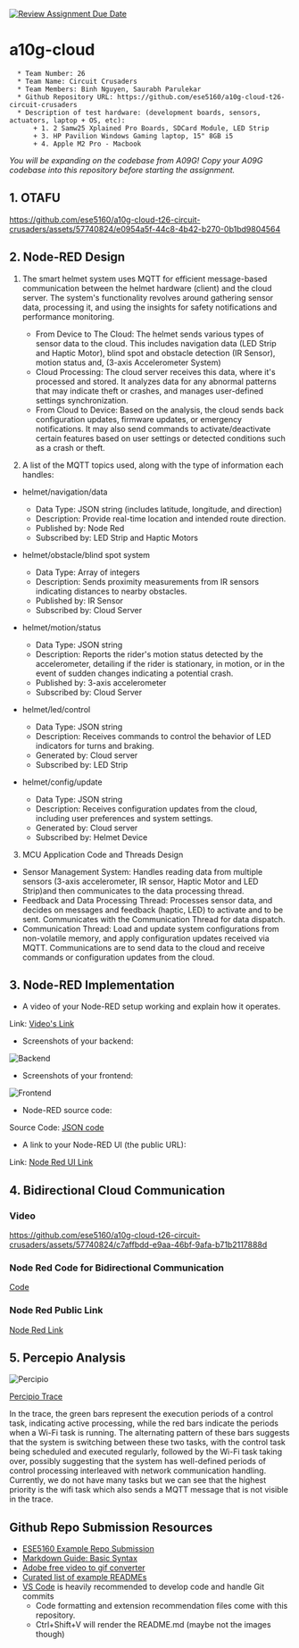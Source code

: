 [![Review Assignment Due Date](https://classroom.github.com/assets/deadline-readme-button-24ddc0f5d75046c5622901739e7c5dd533143b0c8e959d652212380cedb1ea36.svg)](https://classroom.github.com/a/SWcHbWxo)
# a10g-cloud

```
  * Team Number: 26
  * Team Name: Circuit Crusaders
  * Team Members: Binh Nguyen, Saurabh Parulekar
  * Github Repository URL: https://github.com/ese5160/a10g-cloud-t26-circuit-crusaders
  * Description of test hardware: (development boards, sensors, actuators, laptop + OS, etc):
      + 1. 2 Samw25 Xplained Pro Boards, SDCard Module, LED Strip
      + 3. HP Pavilion Windows Gaming laptop, 15" 8GB i5
      + 4. Apple M2 Pro - Macbook
```

*You will be expanding on the codebase from A09G! Copy your A09G codebase into this repository before starting the assignment.*

## 1. OTAFU



https://github.com/ese5160/a10g-cloud-t26-circuit-crusaders/assets/57740824/e0954a5f-44c8-4b42-b270-0b1bd9804564



## 2. Node-RED Design
1. The smart helmet system uses MQTT for efficient message-based communication between the helmet hardware (client) and the cloud server. The system's functionality revolves around gathering sensor data, processing it, and using the insights for safety notifications and performance monitoring.
   + From Device to The Cloud: The helmet sends various types of sensor data to the cloud. This includes navigation data (LED Strip and Haptic Motor), blind spot and obstacle detection (IR Sensor), motion status and, (3-axis Accelerometer System)
   + Cloud Processing: The cloud server receives this data, where it's processed and stored. It analyzes data for any abnormal patterns that may indicate theft or crashes, and manages user-defined settings synchronization.
   + From Cloud to Device: Based on the analysis, the cloud sends back configuration updates, firmware updates, or emergency notifications. It may also send commands to activate/deactivate certain features based on user settings or detected conditions such as a crash or theft.
  
2. A list of the MQTT topics used, along with the type of information each handles:
+ helmet/navigation/data
  + Data Type: JSON string (includes latitude, longitude, and direction)
  + Description: Provide real-time location and intended route direction.
  + Published by: Node Red
  + Subscribed by: LED Strip and Haptic Motors
  
+ helmet/obstacle/blind spot system
  + Data Type: Array of integers
  + Description: Sends proximity measurements from IR sensors indicating distances to nearby obstacles.
  + Published by: IR Sensor
  + Subscribed by: Cloud Server

+ helmet/motion/status
  + Data Type: JSON string
  + Description: Reports the rider's motion status detected by the accelerometer, detailing if the rider is stationary, in motion, or in the event of sudden changes indicating a potential crash.
  + Published by: 3-axis accelerometer
  + Subscribed by: Cloud Server

+ helmet/led/control
  + Data Type: JSON string
  + Description: Receives commands to control the behavior of LED indicators for turns and braking.
  + Generated by: Cloud server
  + Subscribed by: LED Strip

+ helmet/config/update
  + Data Type: JSON string
  + Description: Receives configuration updates from the cloud, including user preferences and system settings.
  + Generated by: Cloud server
  + Subscribed by: Helmet Device

3. MCU Application Code and Threads Design
+ Sensor Management System: Handles reading data from multiple sensors (3-axis accelerometer, IR sensor, Haptic Motor and LED Strip)and then communicates to the data processing thread.
+ Feedback and Data Processing Thread: Processes sensor data, and decides on messages and feedback (haptic, LED) to activate and to be sent. Communicates with the Communication Thread for data dispatch.
+ Communication Thread: Load and update system configurations from non-volatile memory, and apply configuration updates received via MQTT. Communications are to send data to the cloud and receive commands or configuration updates from the cloud.

## 3. Node-RED Implementation

+ A video of your Node-RED setup working and explain how it operates.

Link: [Video's Link](https://drive.google.com/file/d/1LD-Vs2VgckuDJ5Hr0grkjkHWsvqkSMgx/view?usp=sharing)

+ Screenshots of your backend:

![Backend](https://github.com/ese5160/a10g-cloud-t26-circuit-crusaders/blob/main/images/part3_backend.png)

+ Screenshots of your frontend:

![Frontend](https://github.com/ese5160/a10g-cloud-t26-circuit-crusaders/blob/main/images/part3_frontend.png)

+ Node-RED source code:

Source Code: [JSON code](https://github.com/ese5160/a10g-cloud-t26-circuit-crusaders/blob/main/Node-RED/Part3.json)

+ A link to your Node-RED UI (the public URL):

Link: [Node Red UI Link](http://172.191.242.245:1880/ui/#!/2?socketid=1truOzmLad0T8MJnAAAB)


## 4. Bidirectional Cloud Communication

### Video



https://github.com/ese5160/a10g-cloud-t26-circuit-crusaders/assets/57740824/c7affbdd-e9aa-46bf-9afa-b71b2117888d



### Node Red Code for Bidirectional Communication

[Code](https://github.com/ese5160/a10g-cloud-t26-circuit-crusaders/blob/main/Node-RED/Part4.json)

### Node Red Public Link

[Node Red Link](http://172.191.242.245:1880/ui/#!/1?socketid=OuQKLyC7okkaOZGNAAAD)

## 5. Percepio Analysis

![Percipio](https://github.com/ese5160/a10g-cloud-t26-circuit-crusaders/blob/main/images/percipio.png)

[Percipio Trace](https://github.com/ese5160/a10g-cloud-t26-circuit-crusaders/blob/main/images/percipio_trace.bin)


In the trace, the green bars represent the execution periods of a control task, indicating active processing, while the red bars indicate the periods when a Wi-Fi task is running. The alternating pattern of these bars suggests that the system is switching between these two tasks, with the control task being scheduled and executed regularly, followed by the Wi-Fi task taking over, possibly suggesting that the system has well-defined periods of control processing interleaved with network communication handling. Currently, we do not have many tasks but we can see that the highest priority is the wifi task which also sends a MQTT message that is not visible in the trace.

## Github Repo Submission Resources

* [ESE5160 Example Repo Submission](https://github.com/ese5160/example-repository-submission)
* [Markdown Guide: Basic Syntax](https://www.markdownguide.org/basic-syntax/)
* [Adobe free video to gif converter](https://www.adobe.com/express/feature/video/convert/video-to-gif)
* [Curated list of example READMEs](https://github.com/matiassingers/awesome-readme)
* [VS Code](https://code.visualstudio.com/) is heavily recommended to develop code and handle Git commits
  * Code formatting and extension recommendation files come with this repository.
  * Ctrl+Shift+V will render the README.md (maybe not the images though)
